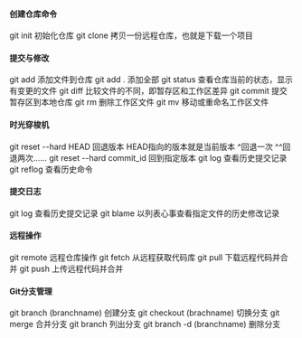 #### 创建仓库命令

git init 初始化仓库
git clone 拷贝一份远程仓库，也就是下载一个项目

#### 提交与修改

git add	添加文件到仓库 git add . 添加全部
git status	查看仓库当前的状态，显示有变更的文件
git diff	比较文件的不同，即暂存区和工作区差异
git commit	提交暂存区到本地仓库
git rm 	删除工作区文件
git mv	移动或重命名工作区文件

#### 时光穿梭机

git reset --hard HEAD 回退版本 HEAD指向的版本就是当前版本 ^回退一次 ^^回退两次……
git reset --hard commit_id 回到指定版本
git log	查看历史提交记录
git reflog 查看历史命令

#### 提交日志

git log	查看历史提交记录
git blame <file> 以列表心事查看指定文件的历史修改记录

#### 远程操作

git remote 	远程仓库操作
git fetch	从远程获取代码库
git pull	下载远程代码并合并
git push	上传远程代码并合并 

#### Git分支管理

git branch (branchname)	创建分支
git checkout (brachname)	切换分支
git merge	合并分支
git branch	列出分支
git branch -d (branchname)	删除分支

